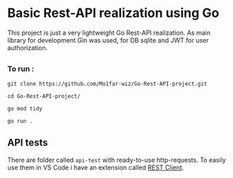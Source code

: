 # Basic Rest-API realization using Go

This project is just a very lightweight Go Rest-API realization.
As main library for development Gin was used, for DB sqlite and JWT for user authorization.

##

### To run :
```cli
git clone https://github.com/Mo1far-wiz/Go-Rest-API-project.git

cd Go-Rest-API-project/

go mod tidy

go run .
```

## API tests

There are folder called ```api-test``` with ready-to-use http-requests. To easily use them in VS Code i have an extension called [REST Client](https://marketplace.visualstudio.com/items?itemName=humao.rest-client).
